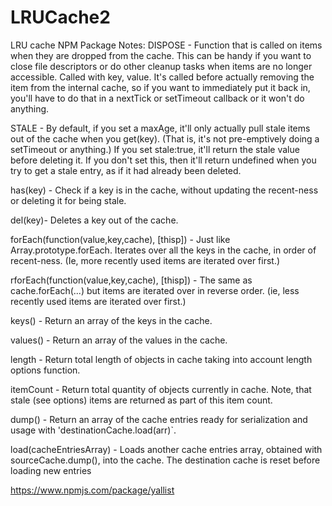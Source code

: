 # LRUCache2

LRU cache NPM Package Notes:
DISPOSE - Function that is called on items when they are dropped from the cache. This can be handy if you want to close file descriptors or do other cleanup tasks when items are no longer accessible. Called with key, value. It's called before actually removing the item from the internal cache, so if you want to immediately put it back in, you'll have to do that in a nextTick or setTimeout callback or it won't do anything.

STALE - By default, if you set a maxAge, it'll only actually pull stale items out of the cache when you get(key). (That is, it's not pre-emptively doing a setTimeout or anything.) If you set stale:true, it'll return the stale value before deleting it. If you don't set this, then it'll return undefined when you try to get a stale entry, as if it had already been deleted.

has(key) - Check if a key is in the cache, without updating the recent-ness or deleting it for being stale.

del(key)- Deletes a key out of the cache.

forEach(function(value,key,cache), [thisp]) - Just like Array.prototype.forEach. Iterates over all the keys in the cache, in order of recent-ness. (Ie, more recently used items are iterated over first.)

rforEach(function(value,key,cache), [thisp]) - The same as cache.forEach(...) but items are iterated over in reverse order. (ie, less recently used items are iterated over first.)

keys() - Return an array of the keys in the cache.

values() - Return an array of the values in the cache.

length - Return total length of objects in cache taking into account length options function.

itemCount - Return total quantity of objects currently in cache. Note, that stale (see options) items are returned as part of this item count.

dump() - Return an array of the cache entries ready for serialization and usage with 'destinationCache.load(arr)`.

load(cacheEntriesArray) - Loads another cache entries array, obtained with sourceCache.dump(), into the cache. The destination cache is reset before loading new entries

https://www.npmjs.com/package/yallist